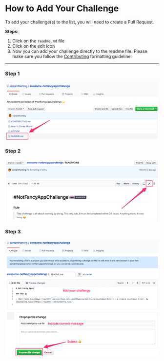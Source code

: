 # How to Add Your Challenge

To add your challenge(s) to the list, you will need to create a Pull Request.

**Steps:**

1. Click on the `readme.md` file
2. Click on the edit icon
3. Now you can add your challenge directly to the readme file. Please make sure you follow the [Contributing](CONTRIBUTING.md) formatting guideline.

---

### Step 1
![Step 1 Click on Readme.md](./images/How-to-add-challenge-1.png)

### Step 2
![Step 2 Click on Edit](./images/How-to-add-challenge-2.png)

### Step 3
![Step 3 Edit the Readme.md file](./images/How-to-add-challenge-3.png)
